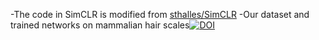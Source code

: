 -The code in SimCLR is modified from [sthalles/SimCLR](https://github.com/sthalles/SimCLR)
-Our dataset and trained networks on mammalian hair scales[![DOI](https://zenodo.org/badge/DOI/10.5281/zenodo.14835824.svg)](https://doi.org/10.5281/zenodo.14835824)
